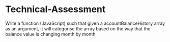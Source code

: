 # Technical-Assessment
Write a function (JavaScript) such that given a accountBalanceHistory array as an argument, it will categorise the array based on the way that the balance value is changing month by month

